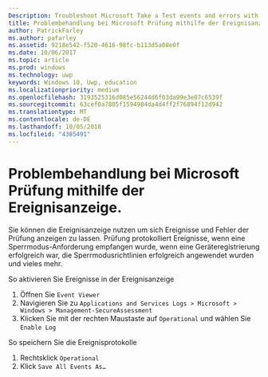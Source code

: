 ```yaml
---
Description: Troubleshoot Microsoft Take a Test events and errors with the event viewer.
title: Problembehandlung bei Microsoft Prüfung mithilfe der Ereignisanzeige.
author: PatrickFarley
ms.author: pafarley
ms.assetid: 9218e542-f520-4616-98fc-b113d5a08e0f
ms.date: 10/06/2017
ms.topic: article
ms.prod: windows
ms.technology: uwp
keywords: Windows 10, Uwp, education
ms.localizationpriority: medium
ms.openlocfilehash: 3193525316d085e56244d6f03da99e3e07c6539f
ms.sourcegitcommit: 63cef0a7805f1594984da4d4ff2f76894f12d942
ms.translationtype: MT
ms.contentlocale: de-DE
ms.lasthandoff: 10/05/2018
ms.locfileid: "4385491"
---
```

# <a name="troubleshoot-microsoft-take-a-test-with-the-event-viewer"></a>Problembehandlung bei Microsoft Prüfung mithilfe der Ereignisanzeige.

Sie können die Ereignisanzeige nutzen um sich Ereignisse und Fehler der Prüfung anzeigen zu lassen. Prüfung protokolliert Ereignisse, wenn eine Sperrmodus-Anforderung empfangen wurde, wenn eine Geräteregistrierung erfolgreich war, die Sperrmodusrichtlinien erfolgreich angewendet wurden und vieles mehr.

So aktivieren Sie Ereignisse in der Ereignisanzeige
1. Öffnen Sie `Event Viewer`
2. Navigieren Sie zu `Applications and Services Logs > Microsoft > Windows > Management-SecureAssessment`
3. Klicken Sie mit der rechten Maustaste auf `Operational` und wählen Sie `Enable Log`

So speichern Sie die Ereignisprotokolle
1. Rechtsklick `Operational`
2. Klick `Save All Events As…`
